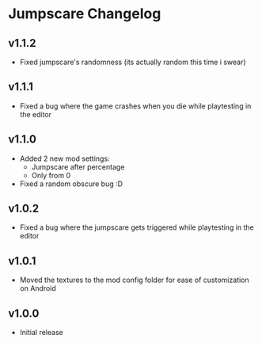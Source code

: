 # Jumpscare Changelog
## v1.1.2
- Fixed jumpscare's randomness (its actually random this time i swear)
## v1.1.1
- Fixed a bug where the game crashes when you die while playtesting in the editor
## v1.1.0
- Added 2 new mod settings: 
    - Jumpscare after percentage
    - Only from 0
- Fixed a random obscure bug :D
## v1.0.2
- Fixed a bug where the jumpscare gets triggered while playtesting in the editor
## v1.0.1
- Moved the textures to the mod config folder for ease of customization on Android
## v1.0.0
- Initial release